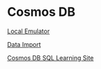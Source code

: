 # Cosmos DB

[Local Emulator](https://docs.microsoft.com/en-us/azure/cosmos-db/local-emulator)

[Data Import](https://docs.microsoft.com/en-us/azure/cosmos-db/import-data)

[Cosmos DB SQL Learning Site](https://www.documentdb.com/sql/demo)
